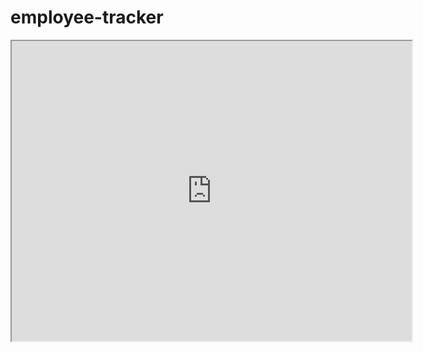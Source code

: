 # employee-tracker

<iframe src="https://drive.google.com/file/d/1tQsbCbFhphqxqKFYKR48AjQv3TFntTI4/preview" width="640" height="480"></iframe>
